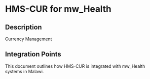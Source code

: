 # HMS-CUR for mw_Health

## Description

Currency Management

## Integration Points

This document outlines how HMS-CUR is integrated with mw_Health systems in Malawi.
